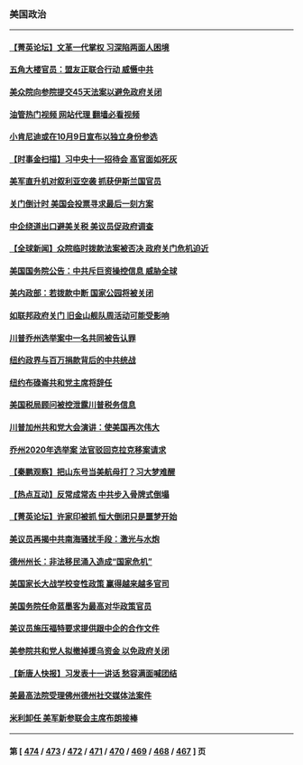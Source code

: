 ### 美国政治
---
#### [【菁英论坛】文革一代掌权 习深陷两面人困境](../../pages/ncid1078159/n14085557.md?10011645) 
#### [五角大楼官员：盟友正联合行动 威慑中共](../../pages/ncid1078159/n14085602.md?10011645) 
#### [美众院向参院提交45天法案以避免政府关闭](../../pages/ncid1078159/n14085594.md?10011645) 
#### [油管热门视频 网站代理 翻墙必看视频](http://138.2.39.72:81/youtube.html?epic-marker?10011645)
#### [小肯尼迪或在10月9日宣布以独立身份参选](../../pages/ncid1078159/n14085528.md?10011645) 
#### [【时事金扫描】习中央十一招待会 高官面如死灰](../../pages/ncid1078159/n14085544.md?10011645) 
#### [美军直升机对叙利亚空袭 抓获伊斯兰国官员](../../pages/ncid1078159/n14085534.md?10011645) 
#### [关门倒计时 美国会投票寻求最后一刻方案](../../pages/ncid1078159/n14085459.md?10011645) 
#### [中企绕道出口避美关税 美议员促政府调查](../../pages/ncid1078159/n14085401.md?10011645) 
#### [【全球新闻】众院临时拨款法案被否决 政府关门危机迫近](../../pages/ncid1078159/n14085391.md?10011645) 
#### [美国国务院公告：中共斥巨资操控信息 威胁全球](../../pages/ncid1078159/n14085373.md?10011645) 
#### [美内政部：若拨款中断 国家公园将被关闭](../../pages/ncid1078159/n14085355.md?10011645) 
#### [如联邦政府关门 旧金山舰队周活动可能受影响](../../pages/ncid1078159/n14085354.md?10011645) 
#### [川普乔州选举案中一名共同被告认罪](../../pages/ncid1078159/n14085219.md?10011645) 
#### [纽约政界与百万捐款背后的中共统战](../../pages/ncid1078159/n14085275.md?10011645) 
#### [纽约布碌崙共和党主席将辞任](../../pages/ncid1078159/n14085286.md?10011645) 
#### [美国税局顾问被控泄露川普税务信息](../../pages/ncid1078159/n14085065.md?10011645) 
#### [川普加州共和党大会演讲：使美国再次伟大](../../pages/ncid1078159/n14085238.md?10011645) 
#### [乔州2020年选举案 法官驳回克拉克移案请求](../../pages/ncid1078159/n14084702.md?10011645) 
#### [【秦鹏观察】把山东号当美航母打？习大梦难醒](../../pages/ncid1078159/n14084809.md?10011645) 
#### [【热点互动】反常成常态 中共步入骨牌式倒塌](../../pages/ncid1078159/n14084775.md?10011645) 
#### [【菁英论坛】许家印被抓 恒大倒闭只是噩梦开始](../../pages/ncid1078159/n14084688.md?10011645) 
#### [美议员再揭中共南海骚扰手段：激光与水炮](../../pages/ncid1078159/n14085020.md?10011645) 
#### [德州州长：非法移民涌入造成“国家危机”](../../pages/ncid1078159/n14084760.md?10011645) 
#### [美国家长大战学校变性政策 赢得越来越多官司](../../pages/ncid1078159/n14084506.md?10011645) 
#### [美国务院任命蓝墨客为最高对华政策官员](../../pages/ncid1078159/n14084686.md?10011645) 
#### [美议员施压福特要求提供跟中企的合作文件](../../pages/ncid1078159/n14084678.md?10011645) 
#### [美参院共和党人拟撤掉援乌资金 以免政府关闭](../../pages/ncid1078159/n14084680.md?10011645) 
#### [【新唐人快报】习发表十一讲话 愁容满面喊团结](../../pages/ncid1078159/n14084622.md?10011645) 
#### [美最高法院受理佛州德州社交媒体法案件](../../pages/ncid1078159/n14084610.md?10011645) 
#### [米利卸任 美军新参联会主席布朗接棒](../../pages/ncid1078159/n14084660.md?10011645) 

---
#### 第 [ [474](./474.md?10011645) / [473](./473.md?10011645) / [472](./472.md?10011645) / [471](./471.md?10011645) / [470](./470.md?10011645) / [469](./469.md?10011645) / [468](./468.md?10011645) / [467](./467.md?10011645) ] 页
